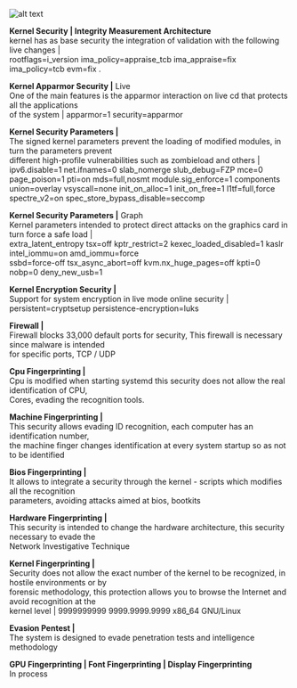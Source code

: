 ![alt text](https://raw.githubusercontent.com/jonathanvlan/zero/master/zZ.png)


<b>Kernel Security | Integrity Measurement Architecture </b><br>
kernel has as base security the integration of validation with
the following live changes | <br> rootflags=i_version ima_policy=appraise_tcb ima_appraise=fix ima_policy=tcb evm=fix .

<b>Kernel Apparmor Security |</b> Live<br>
One of the main features is the apparmor interaction on live cd that protects all the applications<br>
of the system | apparmor=1 security=apparmor

<b>Kernel Security Parameters | </b><br>
The signed kernel parameters prevent the loading of modified modules, in turn the parameters prevent<br>
different high-profile vulnerabilities such as zombieload and others | <br>
ipv6.disable=1 net.ifnames=0 slab_nomerge slub_debug=FZP mce=0 page_poison=1 pti=on mds=full,nosmt module.sig_enforce=1 components union=overlay vsyscall=none init_on_alloc=1 init_on_free=1 l1tf=full,force<br>
spectre_v2=on spec_store_bypass_disable=seccomp <br>

<b>Kernel Security Parameters |</b> Graph<br>
Kernel parameters intended to protect direct attacks on the graphics card in turn force a safe load |<br>
extra_latent_entropy tsx=off kptr_restrict=2 kexec_loaded_disabled=1 kaslr intel_iommu=on amd_iommu=force<br>
ssbd=force-off tsx_async_abort=off kvm.nx_huge_pages=off kpti=0 nobp=0 deny_new_usb=1

<b>Kernel Encryption Security | </b><br>
Support for system encryption in live mode online security | <br>
persistent=cryptsetup persistence-encryption=luks

<b>Firewall | </b><br>
Firewall blocks 33,000 default ports for security, This firewall is necessary since malware is intended<br>
for specific ports, TCP / UDP

<b>Cpu Fingerprinting | </b><br>
Cpu is modified when starting systemd this security does not allow the real identification of CPU,<br>
Cores, evading the recognition tools.

<b>Machine Fingerprinting | </b><br>
This security allows evading ID recognition, each computer has an identification number,<br>
the machine finger changes identification at every system startup so as not to be identified

<b>Bios Fingerprinting | </b><br>
It allows to integrate a security through the kernel - scripts which modifies all the recognition <br>
parameters, avoiding attacks aimed at bios, bootkits

<b>Hardware Fingerprinting | </b><br>
This security is intended to change the hardware architecture, this security necessary to evade the <br>
Network Investigative Technique

<b>Kernel Fingerprinting | </b><br>
Security does not allow the exact number of the kernel to be recognized, in hostile environments or by <br>
forensic methodology, this protection allows you to browse the Internet and avoid recognition at the <br>
kernel level | 9999999999 9999.9999.9999 x86_64 GNU/Linux

<b>Evasion Pentest | </b><br>
The system is designed to evade penetration tests and intelligence methodology

<b>GPU Fingerprinting | Font Fingerprinting | Display Fingerprinting</b><br>
In process

